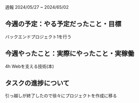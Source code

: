 週報 2024/05/27 ~ 2024/65/02
## 今週の予定：やる予定だったこと・目標

バックエンドプロジェクト1を行う

## 今週やったこと：実際にやったこと・実稼働

4h Webを支える技術(本)

## タスクの進捗について

引っ越しが終了したので徐々にプロジェクトを作成に移る

